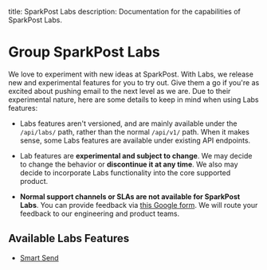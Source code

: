 title: SparkPost Labs
description: Documentation for the capabilities of SparkPost Labs.

# Group SparkPost Labs

We love to experiment with new ideas at SparkPost. With Labs, we release new and experimental features for you to try out. Give them a go if you're as excited about pushing email to the next level as we are. Due to their experimental nature, here are some details to keep in mind when using Labs features:

* Labs features aren't versioned, and are mainly available under the `/api/labs/` path, rather than the normal `/api/v1/` path. When it makes sense, some Labs features are available under existing API endpoints.
* Lab features are **experimental and subject to change**. We may decide to change the behavior or **discontinue it at any time**. We also may decide to incorporate Labs functionality into the core supported product.

* **Normal support channels or SLAs are not available for SparkPost Labs**. You can provide feedback via [this Google form](https://goo.gl/forms/qvTW9BbmQFsFTZB03). We will route your feedback to our engineering and product teams.

## Available Labs Features

* [Smart Send](/api/transmissions.html#header-options-attributes)
